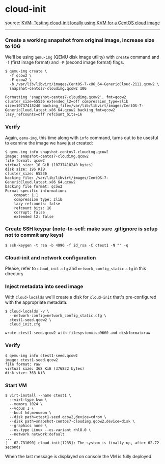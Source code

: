 # cloud-init

source: [KVM: Testing cloud-init locally using KVM for a CentOS cloud image](https://fabianlee.org/2020/03/14/kvm-testing-cloud-init-locally-using-kvm-for-a-centos-cloud-image/)

----

### Create a working snapshot from original image, increase size to 10G
We'll be using `qemu-img` (QEMU disk image utility) with `create` command and `-f` (first image format) and `-F` (second image format) flags.
```
$ qemu-img create \
  -f qcow2 \
  -F qcow2 \
  -b /var/lib/libvirt/images/CentOS-7-x86_64-GenericCloud-2111.qcow2 \
  snapshot-centos7-cloudimg.qcow2 10G

Formatting 'snapshot-centos7-cloudimg.qcow2', fmt=qcow2 cluster_size=65536 extended_l2=off compression_type=zlib
size=10737418240 backing_file=/var/lib/libvirt/images/CentOS-7-GenericCloud.latest.x86_64.qcow2 backing_fmt=qcow2
lazy_refcounts=off refcount_bits=16
```

### Verify
Again, `qemu-img`, this time along with `info` command, turns out to be usesful to examine the image we have just created:
```
$ qemu-img info snapshot-centos7-cloudimg.qcow2
image: snapshot-centos7-cloudimg.qcow2
file format: qcow2
virtual size: 10 GiB (10737418240 bytes)
disk size: 196 KiB
cluster_size: 65536
backing file: /var/lib/libvirt/images/CentOS-7-GenericCloud.latest.x86_64.qcow2
backing file format: qcow2
Format specific information:
    compat: 1.1
    compression type: zlib
    lazy refcounts: false
    refcount bits: 16
    corrupt: false
    extended l2: false
```

### Create SSH keypar (**note-to-self**: make sure .gitignore is setup not to commit any keys)
```
$ ssh-keygen -t rsa -b 4096 -f id_rsa -C ctest1 -N "" -q
```

### Cloud-init and network configuration
Please, refer to `cloud_init.cfg` and `network_config_static.cfg` in this directory

### Inject metadata into seed image
With `cloud-localds` we'll create a disk for `cloud-init` that's pre-configured with the appropriate metadata:
```
$ cloud-localds -v \
  --network-config=network_config_static.cfg \
  ctest1-seed.qcow2 \
  cloud_init.cfg

wrote ctest1-seed.qcow2 with filesystem=iso9660 and diskformat=raw
```

### Verify
```
$ qemu-img info ctest1-seed.qcow2
image: ctest1-seed.qcow2
file format: raw
virtual size: 368 KiB (376832 bytes)
disk size: 368 KiB
```

### Start VM
```
$ virt-install --name ctest1 \
  --virt-type kvm \
  --memory 1024 \
  --vcpus 1 \
  --boot hd,menu=on \
  --disk path=ctest1-seed.qcow2,device=cdrom \
  --disk path=snapshot-centos7-cloudimg.qcow2,device=disk \
  --graphics none \
  --os-type Linux --os-variant rhl8.0 \
  --network network:default
...
[   62.731090] cloud-init[1235]: The system is finally up, after 62.72 seconds
```

When the last message is displayed on console the VM is fully deployed.

